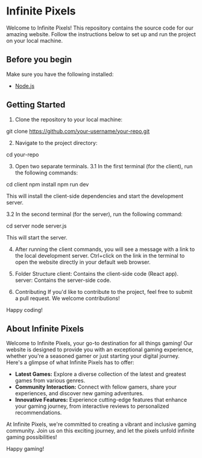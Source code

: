 # Infinite Pixels

Welcome to Infinite Pixels! This repository contains the source code for our amazing website. Follow the instructions below to set up and run the project on your local machine.

## Before you begin

Make sure you have the following installed:

- [Node.js](https://nodejs.org/)

## Getting Started

1. Clone the repository to your local machine:

git clone https://github.com/your-username/your-repo.git

2. Navigate to the project directory:

cd your-repo

3. Open two separate terminals.
3.1 In the first terminal (for the client), run the following commands:

cd client
npm install
npm run dev

This will install the client-side dependencies and start the development server.

3.2 In the second terminal (for the server), run the following command:

cd server
node server.js

This will start the server.

4. After running the client commands, you will see a message with a link to the local development server. Ctrl+click on the link in the terminal to open the website directly in your default web browser.

5. Folder Structure
client: Contains the client-side code (React app).
server: Contains the server-side code.

6. Contributing
If you'd like to contribute to the project, feel free to submit a pull request. We welcome contributions!

Happy coding!

## About Infinite Pixels

Welcome to Infinite Pixels, your go-to destination for all things gaming! Our website is designed to provide you with an exceptional gaming experience, whether you're a seasoned gamer or just starting your digital journey. Here's a glimpse of what Infinite Pixels has to offer:

- **Latest Games:** Explore a diverse collection of the latest and greatest games from various genres.
- **Community Interaction:** Connect with fellow gamers, share your experiences, and discover new gaming adventures.
- **Innovative Features:** Experience cutting-edge features that enhance your gaming journey, from interactive reviews to personalized recommendations.

At Infinite Pixels, we're committed to creating a vibrant and inclusive gaming community. Join us on this exciting journey, and let the pixels unfold infinite gaming possibilities!

Happy gaming!
